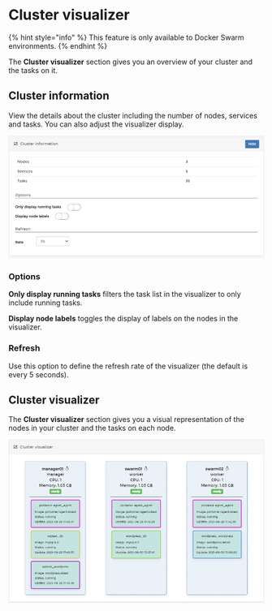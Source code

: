 # Cluster visualizer

{% hint style="info" %}
This feature is only available to Docker Swarm environments.
{% endhint %}

The **Cluster visualizer** section gives you an overview of your cluster and the tasks on it.

## Cluster information

View the details about the cluster including the number of nodes, services and tasks. You can also adjust the visualizer display.

![](../../../.gitbook/assets/cluster-vis-1.png)

### Options

**Only display running tasks** filters the task list in the visualizer to only include running tasks. 

**Display node labels** toggles the display of labels on the nodes in the visualizer.

### Refresh

Use this option to define the refresh rate of the visualizer \(the default is every 5 seconds\).

## Cluster visualizer

The **Cluster visualizer** section gives you a visual representation of the nodes in your cluster and the tasks on each node. 

![](../../../.gitbook/assets/cluster-vis-2.png)



